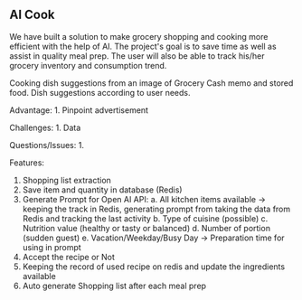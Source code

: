 ## AI Cook
We have built a solution to make grocery shopping and cooking more efficient with the help of AI. The project's goal is to save time as well as assist in quality meal prep. The user will also be able to track his/her grocery inventory and consumption trend. 



Cooking dish suggestions from an image of Grocery Cash memo and stored food. Dish suggestions according to user needs. 

Advantage: 
    1. Pinpoint advertisement 


Challenges:
    1. Data

Questions/Issues:
    1.  


Features: 
1. Shopping list extraction
2. Save item and quantity in database (Redis)  
3. Generate Prompt for Open AI API:
        a. All kitchen items available → keeping the track in Redis, generating prompt from taking the data from Redis and tracking the last activity
        b. Type of cuisine (possible)
        c. Nutrition value (healthy or tasty or balanced)
        d. Number of portion (sudden guest)
        e. Vacation/Weekday/Busy Day → Preparation time for using in prompt
4. Accept the recipe or Not
5. Keeping the record of used recipe on redis and update the ingredients available
6. Auto generate Shopping list after each meal prep
